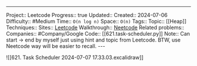 ---
Project:: Leetcode
Progress:: true
Updated:: 
Created:: 2024-07-06
Difficulty:: #Medium 
Time:: `O(n log n)`
Space:: `O(n)`
Tags:: 
Topic:: [[Heap]]
Techniques:: 
Sites:: [Leetcode](https://leetcode.com/problems/task-scheduler/description/)
Walkthrough:: [Neetcode](https://www.youtube.com/watch?v=s8p8ukTyA2I)
Related problems:: 
Companies:: #Company/Google
Code:: [[621.task-scheduler.py]]
Note:: Can start -> end by myself just using hint and topic from Leetcode. BTW, use Neetcode way will be easier to recall.
	---

![[621. Task Scheduler 2024-07-07 17.33.03.excalidraw]]
